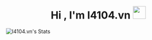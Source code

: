 <h1 align="center">
    <b>Hi , I'm I4104.vn </b>
    <img src="https://media.giphy.com/media/hvRJCLFzcasrR4ia7z/giphy.gif" width="35">
</h1>

![I4104.vn's Stats](https://github-readme-stats.vercel.app/api?username=i4104&show_icons=true)
